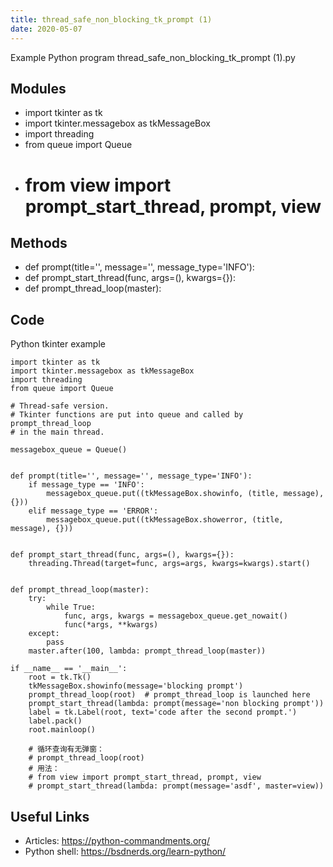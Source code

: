 ```yaml
---
title: thread_safe_non_blocking_tk_prompt (1)
date: 2020-05-07
---
```

Example Python program thread_safe_non_blocking_tk_prompt (1).py

## Modules

* import tkinter as tk
* import tkinter.messagebox as tkMessageBox
* import threading
* from queue import Queue
* # from view import prompt_start_thread, prompt, view

## Methods

* def prompt(title='', message='', message_type='INFO'):
* def prompt_start_thread(func, args=(), kwargs={}):
* def prompt_thread_loop(master):

## Code

Python tkinter example

    import tkinter as tk
    import tkinter.messagebox as tkMessageBox
    import threading
    from queue import Queue
    
    # Thread-safe version.
    # Tkinter functions are put into queue and called by prompt_thread_loop
    # in the main thread.
    
    messagebox_queue = Queue()
    
    
    def prompt(title='', message='', message_type='INFO'):
        if message_type == 'INFO':
            messagebox_queue.put((tkMessageBox.showinfo, (title, message), {}))
        elif message_type == 'ERROR':
            messagebox_queue.put((tkMessageBox.showerror, (title, message), {}))
    
    
    def prompt_start_thread(func, args=(), kwargs={}):
        threading.Thread(target=func, args=args, kwargs=kwargs).start()
    
    
    def prompt_thread_loop(master):
        try:
            while True:
                func, args, kwargs = messagebox_queue.get_nowait()
                func(*args, **kwargs)
        except:
            pass
        master.after(100, lambda: prompt_thread_loop(master))
    
    if __name__ == '__main__':
        root = tk.Tk()
        tkMessageBox.showinfo(message='blocking prompt')
        prompt_thread_loop(root)  # prompt_thread_loop is launched here
        prompt_start_thread(lambda: prompt(message='non blocking prompt'))
        label = tk.Label(root, text='code after the second prompt.')
        label.pack()
        root.mainloop()
    
        # 循环查询有无弹窗：
        # prompt_thread_loop(root)
        # 用法：
        # from view import prompt_start_thread, prompt, view
        # prompt_start_thread(lambda: prompt(message='asdf', master=view))
    

## Useful Links

- Articles: https://python-commandments.org/
- Python shell: https://bsdnerds.org/learn-python/
